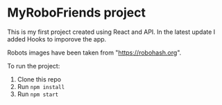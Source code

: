 # MyRoboFriends project

This is my first project created using React and API.
In the latest update I added Hooks to imporove the app.

Robots images have been taken from "https://robohash.org".

To run the project:

1. Clone this repo
2. Run `npm install`
3. Run `npm start`
